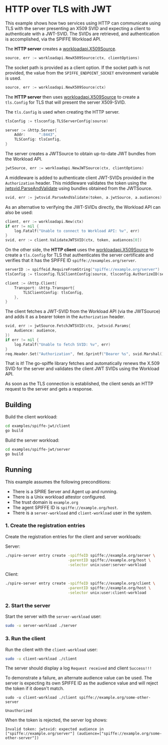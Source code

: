 # HTTP over TLS with JWT

This example shows how two services using HTTP can communicate using TLS with the server presenting an X509 SVID and expecting a client to authenticate with a JWT-SVID. The SVIDs are retrieved, and authentication is accomplished, via the SPIFFE Workload API.

The **HTTP server** creates a [workloadapi.X509Source](https://pkg.go.dev/github.com/damarescavalcante/go-spiffe/v2/workloadapi?tab=doc#X509Source).

```go
source, err := workloadapi.NewX509Source(ctx, clientOptions)
```

The socket path is provided as a client option. If the socket path is not provided, the value from the `SPIFFE_ENDPOINT_SOCKET` environment variable is used.

```go
source, err := workloadapi.NewX509Source(ctx)
```

The **HTTP server** then uses [workloadapi.X509Source](https://pkg.go.dev/github.com/damarescavalcante/go-spiffe/v2/workloadapi?tab=doc#X509Source) to create a `tls.Config` for TLS that will present the server X509-SVID.

The `tls.Config` is used when creating the HTTP server.

```go
tlsConfig := tlsconfig.TLSServerConfig(source)

server := &http.Server{
    Addr:      ":8443",
    TLSConfig: tlsConfig,
}
```

The server creates a JWTSource to obtain up-to-date JWT bundles from the Workload API.

```go
jwtSource, err := workloadapi.NewJWTSource(ctx, clientOptions)
```

A middleware is added to authenticate client JWT-SVIDs provided in the `Authorization` header.
This middleware validates the token using the [jwtsvid.ParseAndValidate](https://pkg.go.dev/github.com/damarescavalcante/go-spiffe/v2/svid/jwtsvid?tab=doc#ParseAndValidate) using bundles obtained from the JWTSource.

```go
svid, err := jwtsvid.ParseAndValidate(token, a.jwtSource, a.audiences)
```

As an alternative to verifying the JWT-SVIDs directly, the Workload API can also be used:

```go
client, err := workloadapi.New(ctx)
if err != nil {
	log.Fatalf("Unable to connect to Workload API: %v", err)
}
svid, err := client.ValidateJWTSVID(ctx, token, audiences[0])
```

On the other side, the **HTTP client** uses the [workloadapi.X509Source](https://pkg.go.dev/github.com/damarescavalcante/go-spiffe/v2/workloadapi?tab=doc#X509Source) to create a `tls.Config` for TLS that authenticates the server certificate and verifies that it has the SPIFFE ID `spiffe://examples.org/server`. 

```go
serverID := spiffeid.RequireFromString("spiffe://example.org/server")
tlsConfig := tlsconfig.TLSClientConfig(source, tlsconfig.AuthorizeID(serverID))

client := &http.Client{
    Transport: &http.Transport{
        TLSClientConfig: tlsConfig,
    },
}
```

The client fetches a JWT-SVID from the Workload API (via the JWTSource) and adds it as a bearer token in the `Authorization` header.

```go
svid, err := jwtSource.FetchJWTSVID(ctx, jwtsvid.Params{
	Audience: audience,
})
if err != nil {
    log.Fatalf("Unable to fetch SVID: %v", err)
}
req.Header.Set("Authorization", fmt.Sprintf("Bearer %s", svid.Marshal()))
```

That is it! The go-spiffe library fetches and automatically renews the X.509 SVID for the server and validates the client JWT SVIDs using the Workload API.

As soon as the TLS connection is established, the client sends an HTTP request to the server and gets a response.

## Building
Build the client workload:
```bash
cd examples/spiffe-jwt/client
go build
```

Build the server workload:
```bash
cd examples/spiffe-jwt/server
go build
```

## Running
This example assumes the following preconditions:
- There is a SPIRE Server and Agent up and running.
- There is a Unix workload attestor configured.
- The trust domain is `example.org`
- The agent SPIFFE ID is `spiffe://example.org/host`.
- There is a `server-workload` and `client-workload` user in the system.

### 1. Create the registration entries
Create the registration entries for the client and server workloads:

Server:
```bash
./spire-server entry create -spiffeID spiffe://example.org/server \
                            -parentID spiffe://example.org/host \
                            -selector unix:user:server-workload
```

Client: 
```bash
./spire-server entry create -spiffeID spiffe://example.org/client \
                            -parentID spiffe://example.org/host \
                            -selector unix:user:client-workload
```

### 2. Start the server
Start the server with the `server-workload` user:
```bash
sudo -u server-workload ./server
```

### 3. Run the client
Run the client with the `client-workload` user:
```bash
sudo -u client-workload ./client
```

The server should display a log `Request received` and client `Success!!!`

To demonstrate a failure, an alternate audience value can be used. The server is expecting its own SPIFFE ID as the audience value and will reject the token if it doesn't match.

```
sudo -u client-workload ./client spiffe://example.org/some-other-server

Unauthorized
```

When the token is rejected, the server log shows:

```
Invalid token: jwtsvid: expected audience in ["spiffe://example.org/server"] (audience=["spiffe://example.org/some-other-server"])
```
